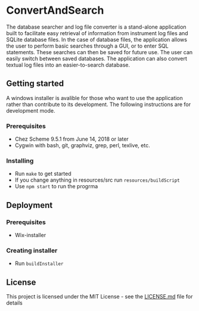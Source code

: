 # ConvertAndSearch
The database searcher and log file converter is a stand-alone
application built to facilitate easy retrieval of information from
instrument log files and SQLite database files.
In the case of
database files, the application allows the user to perform basic
searches through a GUI, or to enter SQL statements. These searches can
then be saved for future use. The user can easily switch between saved
databases. The application can
also convert textual log files into an easier-to-search database.

## Getting started
A windows installer is avalible for those who want to use the application rather than contribute to its development. The following instructions are for development mode.

### Prerequisites
- Chez Scheme 9.5.1 from June 14, 2018 or later
- Cygwin with bash, git, graphviz, grep, perl, texlive, etc.

### Installing
* Run `make` to get started
* If you change anything in resources/src run `resources/buildScript`
* Use `npm start` to run the progrma

## Deployment
### Prerequisites 
- Wix-installer

### Creating installer
- Run `buildInstaller`




## License

This project is licensed under the MIT License - see the [LICENSE.md](LICENSE.md) file for details




